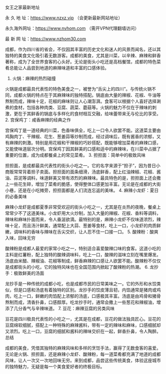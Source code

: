 女王之家最新地址

永 久 地 址：https://www.nzxz.vip （会更新最新网站地址）

永久海外网址：https://www.nvhom.com （需开VPN代理翻墙访问）

最 新 网 址：https://www.nzhom30.com

成都，作为四川省的省会，不仅因其丰富的历史文化和迷人的风景而闻名，还以其独特的美食文化吸引着无数游客。成都的美食，尤其是川菜，以辛辣、麻辣和鲜香著称，成为了全世界食客的心头好。无论是街头小吃还是高档餐馆，成都的特色菜肴总能让人品尝到地道的麻辣味道和丰富的口感体验。
1. 火锅：麻辣的热烈碰撞

火锅是成都最具代表性的特色美食之一，被誉为“舌尖上的四川”。与传统火锅不同，成都火锅的特点在于其麻辣味的独特搭配。锅底由大量的辣椒、花椒、牛油等熬制而成，辣味十足，花椒的麻味则让人心潮澎湃。食客可以根据个人喜好选择涮煮的食材，包括各种肉类、豆腐、蔬菜、蘑菇等。火锅的魅力不仅在于辣味的刺激，更在于其鲜香的锅底与多样化的食材相互交融，给味蕾带来无与伦比的享受。
2. 宫保鸡丁：咸香麻辣的经典之作

宫保鸡丁是一道经典的川菜，色香味俱全，吃上一口令人欲罢不能。这道菜主要由鸡胸肉丁、干辣椒、花生、葱姜蒜等炒制而成，经过调味后，既有酱香的浓郁，又有麻辣的刺激。特别是用花椒和干辣椒的巧妙搭配，既能够增加菜肴的麻辣口感，又能使味道层次分明。宫保鸡丁因其鲜美的口感和适中的麻辣味，在川菜中占据了重要的位置，成为成都餐桌上的常见菜肴。
3. 担担面：简单中的极致风味

担担面，是成都最具代表性的街头小吃之一。它的名字来源于“担子”，因为昔日小商贩常常背着担子卖面。担担面的面条细滑，汤底鲜香，配上红油辣椒、花椒、酱油、蒜泥等调料，味道鲜美又带有浓烈的麻辣味。最具特色的是，担担面上还会撒上一些花生碎，增加了菜肴的脆感，使得整体口感更加丰富。无论是在成都的大街小巷，还是在小吃摊旁，担担面都是人们流连忘返的美味。
4. 麻辣小龙虾：夏日的必备美味

麻辣小龙虾是成都夏季非常受欢迎的街头小吃之一，尤其是在炎热的夜晚，餐桌上常常少不了这道美味。小龙虾用大火炒制，加入大量的辣椒、花椒、香料等调料，辣味和麻味扑面而来，令人垂涎欲滴。最特别的是，麻辣小龙虾不仅味道浓烈，辣味十足，而且汤汁鲜美，通常配上大蒜、葱姜等食材，吃上一口，小龙虾的肉质鲜嫩，调味料的香味与辣味在舌尖交织，让人忍不住一口接一口。
5. 酸辣粉：酸爽入味，回味无穷

酸辣粉是成都人最爱的家常小吃之一，特别适合喜爱酸辣口味的食客。这道小吃的主料是红薯粉，配上独特的酸辣调味料，吃上一口，酸辣的滋味立刻在嘴里爆发。汤底由米醋、辣椒油、花椒等制成，鲜香麻辣的口感让人欲罢不能。酸辣粉不仅仅是成都街头的小吃，它的独特风味也在全国范围内掀起了酸辣粉的热潮。
6. 龙抄手：极致鲜美的汤面

龙抄手是一种传统的成都小吃，也是成都市民的日常美味之一。它的外形和水饺类似，但是口感和汤底有着独特的区别。龙抄手的饺皮薄且韧，内馅通常是猪肉或鸡肉，吃上一口，鲜嫩的肉馅配上浓郁的汤底，口感极其丰富。汤底是由鸡骨和猪骨熬制而成，清香扑鼻，口感醇厚。吃龙抄手时，通常会撒上一些葱花和辣椒油，增添了几分香气与辛辣味道。
7. 豆花：麻辣豆腐的另类风味

豆花是四川极具代表性的小吃之一，尤其是在成都，豆花的做法独具匠心。豆花的豆腐绵软细腻，搭配上一种特殊的麻辣酱料，带有一定的辣味和麻味，口感细腻却又浓烈。吃上一口，豆腐的细腻和酱料的辣味交织在一起，鲜香扑鼻，令人陶醉。
总结

成都的美食，凭借其独特的麻辣风味和多样的烹饪手法，赢得了无数食客的喜爱。无论是火锅、担担面，还是麻辣小龙虾、酸辣粉，每一道菜肴都充满了地道的成都风味，让人一次又一次地回味无穷。来到成都，品尝这些传统美食，体验这座城市的独特魅力，无疑是每一个美食爱好者的终极目标。
